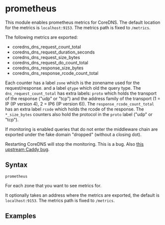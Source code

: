 # prometheus

This module enables prometheus metrics for CoreDNS. The default location for the metrics is
`localhost:9153`. The metrics path is fixed to `/metrics`.

The following metrics are exported:

* coredns_dns_request_count_total
* coredns_dns_request_duration_seconds
* coredns_dns_request_size_bytes
* coredns_dns_request_do_count_total
* coredns_dns_response_size_bytes
* coredns_dns_response_rcode_count_total

Each counter has a label `zone` which is the zonename used for the request/response. and a label
`qtype` which old the query type. The `dns_request_count_total` has extra labels: `proto` which
holds the transport of the response ("udp" or "tcp") and the address family of the transport (1
= IP (IP version 4), 2 = IP6 (IP version 6)).
The `response_rcode_count_total` has an extra label `rcode` which holds the rcode of the response.
The `*_size_bytes` counters also hold the protocol in the `proto` label ("udp" or "tcp").

If monitoring is enabled queries that do not enter the middleware chain are exported under the fake
domain "dropped" (without a closing dot).

Restarting CoreDNS will stop the monitoring. This is a bug. Also [this upstream
Caddy bug](https://github.com/mholt/caddy/issues/675).

## Syntax

~~~
prometheus
~~~

For each zone that you want to see metrics for.

It optionally takes an address where the metrics are exported, the default
is `localhost:9153`. The metrics path is fixed to `/metrics`.

## Examples
